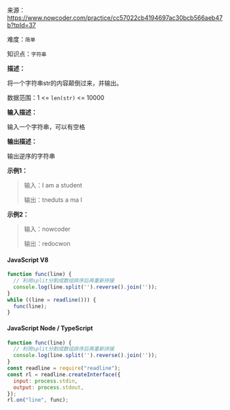 来源：<https://www.nowcoder.com/practice/cc57022cb4194697ac30bcb566aeb47b?tpId=37>

难度：`简单`

知识点：`字符串`

**描述：**

将一个字符串str的内容颠倒过来，并输出。

数据范围：1 <= `len(str)` <= 10000

**输入描述：**

输入一个字符串，可以有空格

**输出描述：**

输出逆序的字符串

**示例1：**

> 输入：I am a student
>
> 输出：tneduts a ma I

**示例2：**

> 输入：nowcoder
>
> 输出：redocwon

<!-- tabs:start -->

#### **JavaScript V8**

```javascript
function func(line) {
  // 利用split分割成数组排序后再重新拼接
  console.log(line.split('').reverse().join(''));
}
while ((line = readline())) {
  func(line);
}
```

#### **JavaScript Node / TypeScript**

```javascript
function func(line) {
  // 利用split分割成数组排序后再重新拼接
  console.log(line.split('').reverse().join(''));
}
const readline = require("readline");
const rl = readline.createInterface({
  input: process.stdin,
  output: process.stdout,
});
rl.on("line", func);
```

<!-- tabs:end -->
